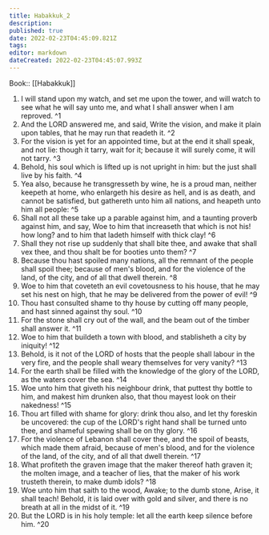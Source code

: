 ```yaml
---
title: Habakkuk_2
description: 
published: true
date: 2022-02-23T04:45:09.821Z
tags: 
editor: markdown
dateCreated: 2022-02-23T04:45:07.993Z
---
```


 Book:: [[Habakkuk]]
 1. I will stand upon my watch, and set me upon the tower, and will watch to see what he will say unto me, and what I shall answer when I am reproved. ^1
 2. And the LORD answered me, and said, Write the vision, and make it plain upon tables, that he may run that readeth it. ^2
 3. For the vision is yet for an appointed time, but at the end it shall speak, and not lie: though it tarry, wait for it; because it will surely come, it will not tarry. ^3
 4. Behold, his soul which is lifted up is not upright in him: but the just shall live by his faith. ^4
 5. Yea also, because he transgresseth by wine, he is a proud man, neither keepeth at home, who enlargeth his desire as hell, and is as death, and cannot be satisfied, but gathereth unto him all nations, and heapeth unto him all people: ^5
 6. Shall not all these take up a parable against him, and a taunting proverb against him, and say, Woe to him that increaseth that which is not his! how long? and to him that ladeth himself with thick clay! ^6
 7. Shall they not rise up suddenly that shall bite thee, and awake that shall vex thee, and thou shalt be for booties unto them? ^7
 8. Because thou hast spoiled many nations, all the remnant of the people shall spoil thee; because of men's blood, and for the violence of the land, of the city, and of all that dwell therein. ^8
 9. Woe to him that coveteth an evil covetousness to his house, that he may set his nest on high, that he may be delivered from the power of evil! ^9
 10. Thou hast consulted shame to thy house by cutting off many people, and hast sinned against thy soul. ^10
 11. For the stone shall cry out of the wall, and the beam out of the timber shall answer it. ^11
 12. Woe to him that buildeth a town with blood, and stablisheth a city by iniquity! ^12
 13. Behold, is it not of the LORD of hosts that the people shall labour in the very fire, and the people shall weary themselves for very vanity? ^13
 14. For the earth shall be filled with the knowledge of the glory of the LORD, as the waters cover the sea. ^14
 15. Woe unto him that giveth his neighbour drink, that puttest thy bottle to him, and makest him drunken also, that thou mayest look on their nakedness! ^15
 16. Thou art filled with shame for glory: drink thou also, and let thy foreskin be uncovered: the cup of the LORD's right hand shall be turned unto thee, and shameful spewing shall be on thy glory. ^16
 17. For the violence of Lebanon shall cover thee, and the spoil of beasts, which made them afraid, because of men's blood, and for the violence of the land, of the city, and of all that dwell therein. ^17
 18. What profiteth the graven image that the maker thereof hath graven it; the molten image, and a teacher of lies, that the maker of his work trusteth therein, to make dumb idols? ^18
 19. Woe unto him that saith to the wood, Awake; to the dumb stone, Arise, it shall teach! Behold, it is laid over with gold and silver, and there is no breath at all in the midst of it. ^19
 20. But the LORD is in his holy temple: let all the earth keep silence before him. ^20
